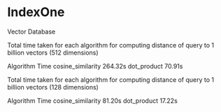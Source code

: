 # IndexOne
Vector Database


Total time taken for each algorithm for computing distance of query to 1 billion vectors (512 dimensions)


Algorithm                    Time
cosine_similarity             264.32s
dot_product                   70.91s


Total time taken for each algorithm for computing distance of query to 1 billion vectors (128 dimensions)


Algorithm                    Time
cosine_similarity             81.20s
dot_product                   17.22s